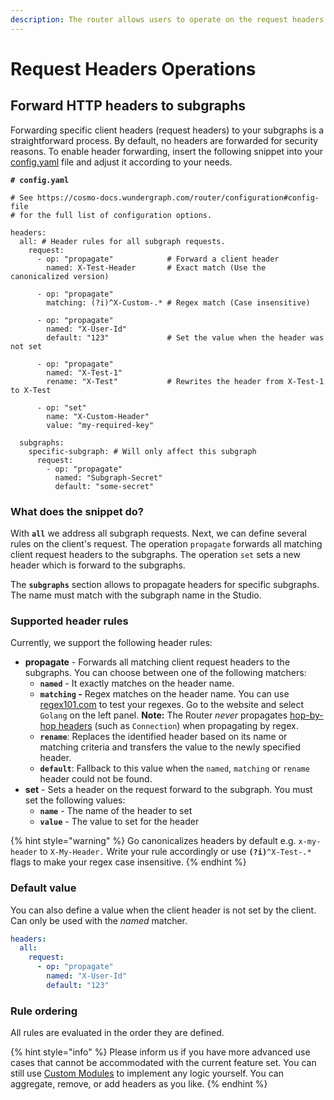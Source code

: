 ```yaml
---
description: The router allows users to operate on the request headers.
---
```


# Request Headers Operations

## Forward HTTP headers to subgraphs

Forwarding specific client headers (request headers) to your subgraphs is a straightforward process. By default, no headers are forwarded for security reasons. To enable header forwarding, insert the following snippet into your [config.yaml](../configuration.md#config-file) file and adjust it according to your needs.

<pre class="language-yaml"><code class="lang-yaml"><strong># config.yaml
</strong>
# See https://cosmo-docs.wundergraph.com/router/configuration#config-file
# for the full list of configuration options.

headers:
  all: # Header rules for all subgraph requests.
    request:
      - op: "propagate"            # Forward a client header
        named: X-Test-Header       # Exact match (Use the canonicalized version)
      
      - op: "propagate"
        matching: (?i)^X-Custom-.* # Regex match (Case insensitive)
        
      - op: "propagate"
        named: "X-User-Id"
        default: "123"             # Set the value when the header was not set
        
      - op: "propagate"
        named: "X-Test-1"
        rename: "X-Test"           # Rewrites the header from X-Test-1 to X-Test
        
      - op: "set"
        name: "X-Custom-Header"
        value: "my-required-key"

  subgraphs:
    specific-subgraph: # Will only affect this subgraph
      request:
        - op: "propagate"
          named: "Subgraph-Secret"
          default: "some-secret"
</code></pre>

### What does the snippet do?

With **`all`** we address all subgraph requests. Next, we can define several rules on the client's request. The operation `propagate` forwards all matching client request headers to the subgraphs. The operation `set` sets a new header which is forward to the subgraphs.

The **`subgraphs`** section allows to propagate headers for specific subgraphs. The name must match with the subgraph name in the Studio.

### Supported header rules

Currently, we support the following header rules:

* **propagate** - Forwards all matching client request headers to the subgraphs. You can choose between one of the following matchers:
  * **`named`** - It exactly matches on the header name.
  * **`matching` -** Regex matches on the header name. You can use[ regex101.com](https://regex101.com/) to test your regexes. Go to the website and select `Golang` on the left panel. **Note:** The Router _never_ propagates [hop-by-hop headers](https://developer.mozilla.org/en-US/docs/Web/HTTP/Headers#hop-by-hop\_headers) (such as `Connection`) when propagating by regex.
  * **`rename`**: Replaces the identified header based on its name or matching criteria and transfers the value to the newly specified header.
  * **`default`**: Fallback to this value when the `named`, `matching` or `rename` header could not be found.
* **set** - Sets a header on the request forward to the subgraph. You must set the following values:
  * **`name`** - The name of the header to set
  * **`value`** - The value to set for the header

{% hint style="warning" %}
Go canonicalizes headers by default e.g. `x-my-header` to `X-My-Header.` Write your rule accordingly or use **`(?i)`**`^X-Test-.*` flags to make your regex case insensitive.
{% endhint %}

### Default value

You can also define a value when the client header is not set by the client. Can only be used with the _named_ matcher.

```yaml
headers:
  all:
    request:
      - op: "propagate"
        named: "X-User-Id"
        default: "123"
```

### Rule ordering

All rules are evaluated in the order they are defined.

{% hint style="info" %}
Please inform us if you have more advanced use cases that cannot be accommodated with the current feature set. You can still use [Custom Modules](../custom-modules.md) to implement any logic yourself. You can aggregate, remove, or add headers as you like.
{% endhint %}
